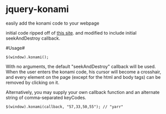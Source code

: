 jquery-konami
=============

easily add the konami code to your webpage

initial code ripped off of [this site](http://www.gethifi.com/blog/konami-code-jquery-plugin-pointlessly-easy). 
and modified to include initial seekAndDestroy callback.

#Usage#

    $(window).konami();

With no arguments, the default "seekAndDestroy" callback will be used. When the user enters the konami code, his cursor will become a crosshair, and every element on the page (except for the html and body tags) can be removed by clicking on it.

Alternatively, you may supply your own callback function and an alternate string of comma-separated keyCodes.

    $(window).konami(callback, "57,33,50,55"); // "yarr"

